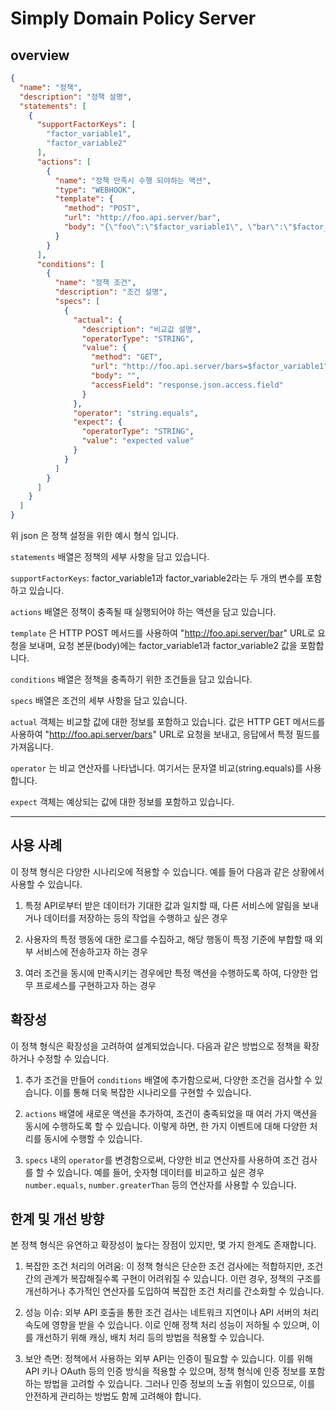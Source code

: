 # Simply Domain Policy Server

## overview

```json
{
  "name": "정책",
  "description": "정책 설명",
  "statements": [
    {
      "supportFactorKeys": [
        "factor_variable1",
        "factor_variable2"
      ],
      "actions": [
        {
          "name": "정책 만족시 수행 되야하는 액션",
          "type": "WEBHOOK",
          "template": {
            "method": "POST",
            "url": "http://foo.api.server/bar",
            "body": "{\"foo\":\"$factor_variable1\", \"bar\":\"$factor_variable2\"}"
          }
        }
      ],
      "conditions": [
        {
          "name": "정책 조건",
          "description": "조건 설명",
          "specs": [
            {
              "actual": {
                "description": "비교값 설명",
                "operatorType": "STRING",
                "value": {
                  "method": "GET",
                  "url": "http://foo.api.server/bars=$factor_variable1",
                  "body": "",
                  "accessField": "response.json.access.field"
                }
              },
              "operator": "string.equals",
              "expect": {
                "operatorType": "STRING",
                "value": "expected value"
              }
            }
          ]
        }
      ]
    }
  ]
}
```

위 json 은 정책 설정을 위한 예시 형식 입니다.
<br>

`statements` 배열은 정책의 세부 사항을 담고 있습니다. 

`supportFactorKeys`: factor_variable1과 factor_variable2라는 두 개의 변수를 포함하고 있습니다.

`actions` 배열은 정책이 충족될 때 실행되어야 하는 액션을 담고 있습니다.

`template` 은 HTTP POST 메서드를 사용하여 "http://foo.api.server/bar" URL로 요청을 보내며,
요청 본문(body)에는 factor_variable1과 factor_variable2 값을 포함합니다.

`conditions` 배열은 정책을 충족하기 위한 조건들을 담고 있습니다.

`specs` 배열은 조건의 세부 사항을 담고 있습니다.

`actual` 객체는 비교할 값에 대한 정보를 포함하고 있습니다. 
값은 HTTP GET 메서드를 사용하여 "http://foo.api.server/bars" URL로 요청을 보내고, 응답에서 특정 필드를 가져옵니다.

`operator` 는 비교 연산자를 나타냅니다. 여기서는 문자열 비교(string.equals)를 사용합니다.

`expect` 객체는 예상되는 값에 대한 정보를 포함하고 있습니다.

---

## 사용 사례
이 정책 형식은 다양한 시나리오에 적용할 수 있습니다. 예를 들어 다음과 같은 상황에서 사용할 수 있습니다.
<br>

1. 특정 API로부터 받은 데이터가 기대한 값과 일치할 때, 다른 서비스에 알림을 보내거나 데이터를 저장하는 등의 작업을 수행하고 싶은 경우


2. 사용자의 특정 행동에 대한 로그를 수집하고, 해당 행동이 특정 기준에 부합할 때 외부 서비스에 전송하고자 하는 경우


3. 여러 조건을 동시에 만족시키는 경우에만 특정 액션을 수행하도록 하여, 다양한 업무 프로세스를 구현하고자 하는 경우


## 확장성
이 정책 형식은 확장성을 고려하여 설계되었습니다. 다음과 같은 방법으로 정책을 확장하거나 수정할 수 있습니다.
<br>

1. 추가 조건을 만들어 `conditions` 배열에 추가함으로써, 다양한 조건을 검사할 수 있습니다. 이를 통해 더욱 복잡한 시나리오를 구현할 수 있습니다.


2. `actions` 배열에 새로운 액션을 추가하여, 조건이 충족되었을 때 여러 가지 액션을 동시에 수행하도록 할 수 있습니다. 이렇게 하면, 한 가지 이벤트에 대해 다양한 처리를 동시에 수행할 수 있습니다.


3. `specs` 내의 `operator`를 변경함으로써, 다양한 비교 연산자를 사용하여 조건 검사를 할 수 있습니다. 예를 들어, 숫자형 데이터를 비교하고 싶은 경우 `number.equals`, `number.greaterThan` 등의 연산자를 사용할 수 있습니다.


## 한계 및 개선 방향
본 정책 형식은 유연하고 확장성이 높다는 장점이 있지만, 몇 가지 한계도 존재합니다.
<br>

1. 복잡한 조건 처리의 어려움: 이 정책 형식은 단순한 조건 검사에는 적합하지만, 조건 간의 관계가 복잡해질수록 구현이 어려워질 수 있습니다. 이런 경우, 정책의 구조를 개선하거나 추가적인 연산자를 도입하여 복잡한 조건 처리를 간소화할 수 있습니다.


2. 성능 이슈: 외부 API 호출을 통한 조건 검사는 네트워크 지연이나 API 서버의 처리 속도에 영향을 받을 수 있습니다. 이로 인해 정책 처리 성능이 저하될 수 있으며, 이를 개선하기 위해 캐싱, 배치 처리 등의 방법을 적용할 수 있습니다.


3. 보안 측면: 정책에서 사용하는 외부 API는 인증이 필요할 수 있습니다. 이를 위해 API 키나 OAuth 등의 인증 방식을 적용할 수 있으며, 정책 형식에 인증 정보를 포함하는 방법을 고려할 수 있습니다. 그러나 인증 정보의 노출 위험이 있으므로, 이를 안전하게 관리하는 방법도 함께 고려해야 합니다.